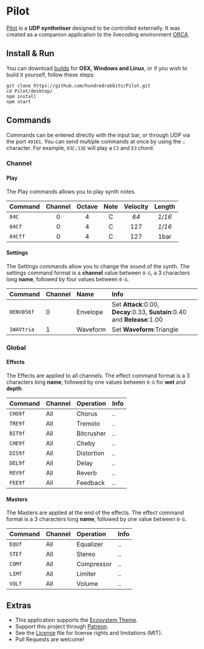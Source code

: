 # Pilot

[Pilot](http://wiki.xxiivv.com/Pilot) is a **UDP synthetiser** designed to be controlled externally. It was created as a companion application to the livecoding environment [ORCA](https://hundredrabbits.itch.io/orca).

## Install & Run

You can download [builds](https://hundredrabbits.itch.io/pilot) for **OSX, Windows and Linux**, or if you wish to build it yourself, follow these steps:

```
git clone https://github.com/hundredrabbits/Pilot.git
cd Pilot/desktop/
npm install
npm start
```

## Commands

Commands can be entered directly with the input bar, or through UDP via the port `49161`. You can send multiple commands at once by using the `;` character. For example, `03C;13E` will play a `C3` and `E3` chord.

### Channel

#### Play

The Play commands allows you to play synth notes.

| Command  | Channel | Octave | Note | Velocity | Length |
| :-       | :-:     | :-:    | :-:  | :-:      | :-:    |
| `04C`    | 0       | 4      | C    | _64_     | _1/16_ |
| `04Cf`   | 0       | 4      | C    | 127      | _1/16_ |
| `04Cff`  | 0       | 4      | C    | 127      | 1bar   |

#### Settings

The Settings commands allow you to change the sound of the synth. The settings command format is a **channel** value between `0-G`, a 3 characters long **name**, followed by four values between `0-G`.

| Command     | Channel | Name       | Info |
| :-          | :-      | :-         | :-   |                    
| `0ENV056f`  | 0       | Envelope   | Set **Attack**:0.00, **Decay**:0.33, **Sustain**:0.40 and **Release**:1.00 |
| `1WAVtria`  | 1       | Waveform   | Set **Waveform**:Triangle       |

### Global

#### Effects

The Effects are applied to all channels. The effect command format is a 3 characters long **name**, followed by one values between `0-G` for **wet** and **depth**.

| Command     | Channel      | Operation  | Info |
| :-          | :-           | :-         | :-   |
| `CHO9f`     | All          | Chorus     | ..   |
| `TRE9f`     | All          | Tremolo    | ..   |
| `BIT9f`     | All          | Bitcrusher | ..   |
| `CHE9f`     | All          | Cheby      | ..   |
| `DIS9f`     | All          | Distortion | ..   |
| `DEL9f`     | All          | Delay      | ..   |
| `REV9f`     | All          | Reverb     | ..   |
| `FEE9f`     | All          | Feedback   | ..   |

#### Masters

The Masters are applied at the end of the effects. The effect command format is a 3 characters long **name**, followed by one value between `0-G`.

| Command     | Channel      | Operation  | Info |
| :-          | :-           | :-         | :-   |
| `EQUf`      | All          | Equalizer  | ..   | 
| `STEf`      | All          | Stereo     | ..   | 
| `COMf`      | All          | Compressor | ..   | 
| `LIMf`      | All          | Limiter    | ..   | 
| `VOLf`      | All          | Volume     | ..   | 

## Extras

- This application supports the [Ecosystem Theme](https://github.com/hundredrabbits/Themes).
- Support this project through [Patreon](https://patreon.com/100).
- See the [License](LICENSE.md) file for license rights and limitations (MIT).
- Pull Requests are welcome!
